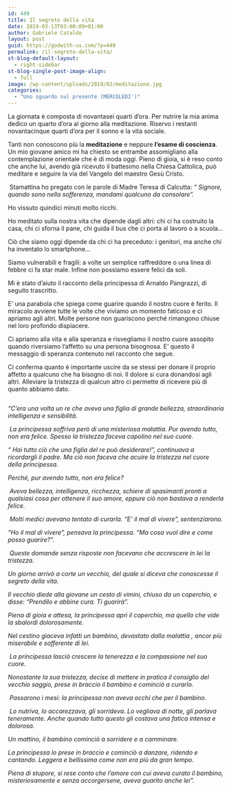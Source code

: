 ```yaml
---
id: 449
title: Il segreto della vita
date: 2019-03-13T03:00:09+01:00
author: Gabriele Cataldo
layout: post
guid: https://godwith-us.com/?p=449
permalink: /il-segreto-della-vita/
st-blog-default-layout:
  - right-sidebar
st-blog-single-post-image-align:
  - full
image: /wp-content/uploads/2019/02/meditazione.jpg
categories:
  - "Uno sguardo sul presente (MERCOLEDI')"
---
```

La giornata è composta di novantasei quarti d’ora. Per nutrire la mia anima dedico un quarto d’ora al giorno alla meditazione. Riservo i restanti novantacinque quarti d’ora per il sonno e la vita sociale.

Tanti non conoscono più la **meditazione** e neppure **l’esame di coscienza**. Un mio giovane amico mi ha chiesto se entrambe assomigliano alla contemplazione orientale che è di moda oggi. Pieno di gioia, si è reso conto che anche lui, avendo già ricevuto il battesimo nella Chiesa Cattolica, può meditare e seguire la via del Vangelo del maestro Gesù Cristo.

&nbsp;Stamattina ho pregato con le parole di Madre Teresa di Calcutta: _“ Signore, quando sono nella sofferenza, mandami qualcuno da consolare”._

Ho vissuto quindici minuti molto ricchi. 

Ho meditato sulla nostra vita che dipende dagli altri: chi ci ha costruito la casa, chi ci sforna il pane, chi guida il bus che ci porta al lavoro o a scuola…

Ciò che siamo oggi dipende da chi ci ha preceduto: i genitori, ma anche chi ha inventato lo smartphone…

Siamo vulnerabili e fragili: a volte un semplice raffreddore o una linea di febbre ci fa star male. Infine non possiamo essere felici da soli. 

Mi è stato d’aiuto il racconto della principessa di Arnaldo Pangrazzi, di seguito trascritto. 

E’ una parabola che spiega come guarire quando il nostro cuore è ferito. Il miracolo avviene tutte le volte che viviamo un momento faticoso e ci apriamo agli altri. Molte persone non guariscono perché rimangono chiuse nel loro profondo dispiacere.

Ci apriamo alla vita e alla speranza e risvegliamo il nostro cuore assopito quando riversiamo l’affetto su una persona bisognosa. E’ questo il messaggio di speranza contenuto nel racconto che segue. 

Ci conferma quanto è importante uscire da se stessi per donare il proprio affetto a qualcuno che ha bisogno di noi. Il dolore si cura donandosi agli altri. Alleviare la tristezza di qualcun altro ci permette di ricevere più di quanto abbiamo dato.<figure class="wp-block-image">

<img src="https://godwith-us.com/wp-content/uploads/2019/02/Immagine-1.jpg" alt="" class="wp-image-451" srcset="https://incercadidio.com/wp-content/uploads/2019/02/Immagine-1.jpg 615w, https://incercadidio.com/wp-content/uploads/2019/02/Immagine-1-300x183.jpg 300w, https://incercadidio.com/wp-content/uploads/2019/02/Immagine-1-330x200.jpg 330w" sizes="(max-width: 615px) 100vw, 615px" /> </figure> 

_“C’era una volta un re che aveva una figlia di grande bellezza, straordinaria intelligenza e sensibilità._

_&nbsp;La principessa soffriva però di una misteriosa malattia. Pur avendo tutto, non era felice. Spesso la tristezza faceva capolino nel suo cuore._ 

_“ Hai tutto ciò che una figlia del re può desiderare!”, continuava a ricordargli il padre. Ma ciò non faceva che acuire la tristezza nel cuore della principessa._

_Perché, pur avendo tutto, non era felice?_

_&nbsp;Aveva bellezza, intelligenza, ricchezza, schiere di spasimanti pronti a qualsiasi cosa per ottenere il suo amore, eppure ciò non bastava a renderla felice._

_&nbsp;Molti medici avevano tentato di curarla. “E’ il mal di vivere”, sentenziarono._

_“Ho il mal di vivere”, pensava la principessa. “Ma cosa vuol dire e come posso guarire?”._

_&nbsp;Queste domande senza risposte non facevano che accrescere in lei la tristezza._

_Un giorno arrivò a corte un vecchio, del quale si diceva che conoscesse il segreto della vita._ 

_Il vecchio diede alla giovane un cesto di vimini, chiuso da un coperchio, e disse: “Prendilo e abbine cura. Ti guarirà”._ 

_Piena di gioia e attesa, la principessa aprì il coperchio, ma quello che vide la sbalordì dolorosamente._ 

_Nel cestino giaceva infatti un bambino, devastato dalla malattia , ancor più miserabile e sofferente di lei._

_&nbsp;La principessa lasciò crescere la tenerezza e la compassione nel suo cuore._ 

_Nonostante la sua tristezza, decise di mettere in pratica il consiglio del vecchio saggio, prese in braccio il bambino e cominciò a curarlo._

_&nbsp;Passarono i mesi: la principessa non aveva occhi che per il bambino._

_&nbsp;Lo nutriva, lo accarezzava, gli sorrideva. Lo vegliava di notte, gli parlava teneramente. Anche quando tutto questo gli costava una fatica intensa e dolorosa._

_Un mattino, il bambino cominciò a sorridere e a camminare._ 

_La principessa lo prese in braccio e cominciò a danzare, ridendo e cantando. Leggera e bellissima come non era più da gran tempo._ 

_Piena di stupore, si rese conto che l’amore con cui aveva curato il bambino, misteriosamente e senza accorgersene, aveva guarito anche lei”._

# &nbsp;